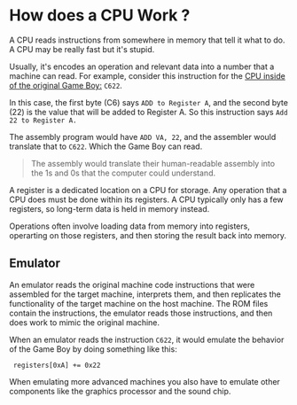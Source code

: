 # How does a CPU Work ?


A CPU reads instructions from somewhere in memory that tell it what to do. A CPU may be really fast but it's stupid.

Usually, it's encodes an operation and relevant data into a number that a machine can read. For example, consider this instruction for the [CPU inside of the original Game Boy:](https://gbdev.io/gb-opcodes/optables/) `C622`.

In this case, the first byte (C6) says `ADD to Register A`, and the second byte (22) is the value that will be added to Register A. So this instruction says `Add 22 to Register A.`

The assembly program would have `ADD VA, 22`, and the assembler would translate that to `C622`. Which the Game Boy can read.

> The assembly would translate their human-readable assembly into the 1s and 0s that the computer could understand.

A register is a dedicated location on a CPU for storage. Any operation that a CPU does must be done within its registers. A CPU typically only has a few registers, so long-term data is held in memory instead.

Operations often involve loading data from memory into registers, operarting on those registers, and then storing the result back into memory.


## Emulator

An emulator reads the original machine code instructions that were assembled for the target machine, interprets them, and then replicates the functionality of the target machine on the host machine. The ROM files contain the instructions, the emulator reads those instructions, and then does work to mimic the original machine.


When an emulator reads the instruction `C622`, it would emulate the behavior of the Game Boy by doing something like this:

``` registers[0xA] += 0x22```

When emulating more advanced machines you also have to emulate other components like the graphics processor and the sound chip.
